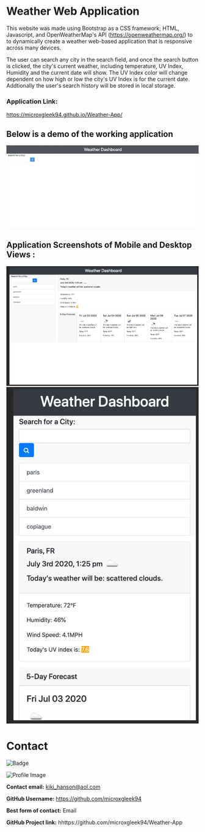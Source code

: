 # Weather Web Application 

This website was made using Bootstrap as a CSS framework; HTML, Javascript, and OpenWeatherMap's API (https://openweathermap.org/) to to dynamically create a weather web-based application that is responsive across many devices. 

The user can search any city in the search field, and once the search button is clicked, the city's current weather, including temperature, UV Index, Humidity and the current date will show. The UV Index color will change dependent on how high or low the city's UV Index is for the current date. Addtionally the user's search history will be stored in local storage. 

### Application Link: 
https://microxgleek94.github.io/Weather-App/

## Below is a demo of the working application
![Weather App Demo](Assets/Screenshots/WeatherApp_Demo.gif)

## Application Screenshots of Mobile and Desktop Views : 
![Weather App Desktop View](Assets/Screenshots/WeatherApp-DesktopView.png) 
![Weather App Mobile View](Assets/Screenshots/WeatherApp-MobileView.png)

# Contact
  
![Badge](https://img.shields.io/badge/Github-microxgleek94-green) 
  
![Profile Image](https://github.com/microxgleek94.png?size=200)
  
**Contact email:** kiki_hanson@aol.com
  
**GitHub Username:**  https://github.com/microxgleek94
  
**Best form of contact:** Email
  
**GitHub Project link:** hhttps://github.com/microxgleek94/Weather-App
